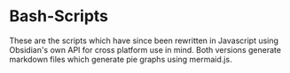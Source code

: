 # Bash-Scripts
These are the scripts which have since been rewritten in Javascript using Obsidian's own API for cross platform use in mind. Both versions generate markdown files which generate pie graphs using mermaid.js. 
